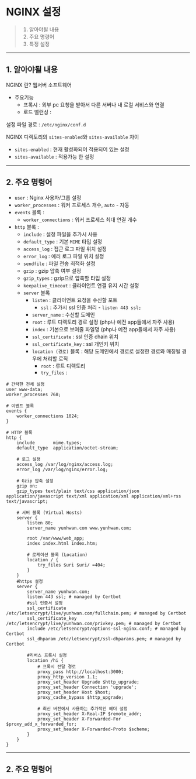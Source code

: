# NGINX 설정
> 1. 알아야될 내용
> 2. 주요 명령어
> 3. 특정 설정
---

## 1. 알아야될 내용 
 NGINX 란? 
웹서버 소프트웨어
- 주요기능 
  - 프록시 : 외부 pc 요청을 받아서 다른 서버나 내 로컬 서비스와 연결
  - 로드 밸런싱 :  

설정 파일 경로 : `/etc/nginx/conf.d`
  
NGINX 디렉토리의 `sites-enabled`와 `sites-available` 차이
- `sites-enabled` : 현재 활성화되어 적용되어 있는 설정
- `sites-available` : 적용가능 한 설정


---

## 2. 주요 명령어

- `user` : Nginx 사용자/그룹 설정
- `worker_processes` : 워커 프로세스 개수, `auto` - 자동
- `events` 블록 : 
  -  `worker_connections` : 워커 프로세스 최대 연결 개수
- `http` 블록 : 
  - `include` : 설정 파일을 추가시 사용 
  - `default_type` :  기본 `MIME` 타입 설정
  - `access_log` : 접근 로그 파일 위치 설정
  - `error_log` : 에러 로그 파일 위치 설정
  - `sendfile` : 파일 전송 최적화 설정
  - `gzip` : gzip 압축 여부 설정
  - `gzip_types` : gzip으로 압축할 타입 설정
  - `keepalive_timeout` : 클라이언트 연결 유지 시간 설정
  - `server` 블록
    - `listen` : 클라이언트 요청을 수신할 포트 
      - `ssl` : 추가시 ssl 인증 처리 - `listen 443 ssl;`
    - `server_name` : 수신할 도메인 
    - `root` : 루트 디렉토리 경로 설정 (php나 예전 app들에서 자주 사용)
    - `index` : 기본으로 보여줄 파일명 (php나 예전 app들에서 자주 사용)
    - `ssl_certificate` : ssl 인증 chain 위치
    - `ssl_certificate_key` : ssl 개인키 위치
    - `location (경로)` 블록 : 해당 도메인에서 경로로 설정한 경로와 매칭될 경우에 처리할 로직
      - `root` :  루트 디렉토리
      - `try_files` : 
```properties
# 간략한 전체 설정
user www-data;
worker_processes 768;

# 이벤트 블록
events {
    worker_connections 1024;
}

# HTTP 블록
http {
    include       mime.types;
    default_type  application/octet-stream;

    # 로그 설정
    access_log /var/log/nginx/access.log;
    error_log /var/log/nginx/error.log;

    # Gzip 압축 설정
    gzip on;
    gzip_types text/plain text/css application/json application/javascript text/xml application/xml application/xml+rss text/javascript;

    # 서버 블록 (Virtual Hosts)
    server {
        listen 80;
        server_name yunhwan.com www.yunhwan.com;

        root /var/www/web_app;
        index index.html index.htm;

        # 로케이션 블록 (Location)
        location / {
            try_files $uri $uri/ =404;
        }
    }
    #https 설정
    server {
        server_name yunhwan.com;
        listen 443 ssl; # managed by Certbot
        #ssl 인증서 설정
        ssl_certificate /etc/letsencrypt/live/yunhwan.com/fullchain.pem; # managed by Certbot
        ssl_certificate_key /etc/letsencrypt/live/yunhwan.com/privkey.pem; # managed by Certbot
        include /etc/letsencrypt/options-ssl-nginx.conf; # managed by Certbot
        ssl_dhparam /etc/letsencrypt/ssl-dhparams.pem; # managed by Certbot
        
        #리버스 프록시 설정
        location /hi {
            # 프록시 전달 경로
            proxy_pass http://localhost:3000;
            proxy_http_version 1.1;
            proxy_set_header Upgrade $http_upgrade;
            proxy_set_header Connection 'upgrade';
            proxy_set_header Host $host;
            proxy_cache_bypass $http_upgrade;
            
            # 최신 버전에서 사용하는 추가적인 헤더 설정
            proxy_set_header X-Real-IP $remote_addr;
            proxy_set_header X-Forwarded-For $proxy_add_x_forwarded_for;
            proxy_set_header X-Forwarded-Proto $scheme;
        }
    }
}

```

---

## 2. 주요 명령어

